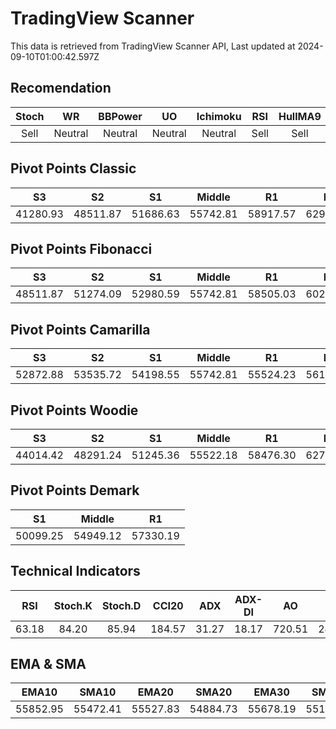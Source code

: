 # TradingView Scanner
This data is retrieved from TradingView Scanner API, Last updated at 2024-09-10T01:00:42.597Z

## Recomendation
| Stoch | WR | BBPower | UO | Ichimoku | RSI | HullMA9 |
| :---: | :---: | :---: | :---: | :---: | :---: | :---: |
| Sell | Neutral | Neutral | Neutral | Neutral | Sell | Sell |

## Pivot Points Classic
| S3 | S2 | S1 | Middle | R1 | R2 | R3 |
| :---: | :---: | :---: | :---: | :---: | :---: | :---: |
| 41280.93 | 48511.87 | 51686.63 | 55742.81 | 58917.57 | 62973.75 | 70204.69 |

## Pivot Points Fibonacci
| S3 | S2 | S1 | Middle | R1 | R2 | R3 |
| :---: | :---: | :---: | :---: | :---: | :---: | :---: |
| 48511.87 | 51274.09 | 52980.59 | 55742.81 | 58505.03 | 60211.53 | 62973.75 |

## Pivot Points Camarilla
| S3 | S2 | S1 | Middle | R1 | R2 | R3 |
| :---: | :---: | :---: | :---: | :---: | :---: | :---: |
| 52872.88 | 53535.72 | 54198.55 | 55742.81 | 55524.23 | 56187.06 | 56849.90 |

## Pivot Points Woodie
| S3 | S2 | S1 | Middle | R1 | R2 | R3 |
| :---: | :---: | :---: | :---: | :---: | :---: | :---: |
| 44014.42 | 48291.24 | 51245.36 | 55522.18 | 58476.30 | 62753.11 | 65707.24 |

## Pivot Points Demark
| S1 | Middle | R1 |
| :---: | :---: | :---: |
| 50099.25 | 54949.12 | 57330.19 |

## Technical Indicators
| RSI | Stoch.K | Stoch.D | CCI20 | ADX | ADX-DI | AO | Mom | MACD | MACD | W.R | HullMA9 |
| :---: | :---: | :---: | :---: | :---: | :---: | :---: | :---: | :---: | :---: | :---: | :---: |
| 63.18 | 84.20 | 85.94 | 184.57 | 31.27 | 18.17 | 720.51 | 2463.67 | 125.63 | -309.16 | -22.87 | 57315.93 |

## EMA & SMA
| EMA10 | SMA10 | EMA20 | SMA20 | EMA30 | SMA30 | EMA50 | SMA50 | EMA100 | SMA100 | EMA200 | SMA200 |
| :---: | :---: | :---: | :---: | :---: | :---: | :---: | :---: | :---: | :---: | :---: | :---: |
| 55852.95 | 55472.41 | 55527.83 | 54884.73 | 55678.19 | 55187.16 | 56290.24 | 56288.00 | 57575.38 | 58576.12 | 58988.53 | 59220.50 |
